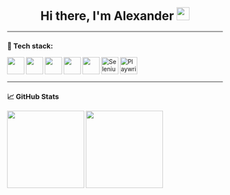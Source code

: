 <h1 align="center">
  Hi there, I'm Alexander <img src="https://raw.githubusercontent.com/msmkdenis/msmkdenis/main/wave.gif" width="30px">
</h1>

---

### 🧰 Tech stack:

<p align="left">
  <img src="https://cdn.jsdelivr.net/gh/devicons/devicon/icons/python/python-original.svg" width="40" height="40"/>
  <img src="https://cdn.jsdelivr.net/gh/devicons/devicon/icons/bash/bash-original.svg" width="40" height="40"/>
  <img src="https://cdn.jsdelivr.net/gh/devicons/devicon/icons/linux/linux-original.svg" width="40" height="40"/>
  <img src="https://cdn.jsdelivr.net/gh/devicons/devicon/icons/git/git-original.svg" width="40" height="40"/>
  <img src="https://cdn.jsdelivr.net/gh/devicons/devicon/icons/github/github-original.svg" width="40" height="40"/>
  <img src="https://upload.wikimedia.org/wikipedia/commons/d/d5/Selenium_Logo.png" width="40" height="40" alt="Selenium logo"/>
  <img src="https://playwright.dev/img/playwright-logo.svg" width="40" height="40" alt="Playwright logo"/>
</p>

---

### 📈 GitHub Stats

<p align="left">
  <img src="https://github-readme-stats.vercel.app/api?username=Nmplz&show_icons=true&theme=dark" height="180"/>
  <img src="https://github-readme-stats.vercel.app/api/top-langs/?username=Nmplz&layout=compact&theme=dark" height="180"/>
</p>
